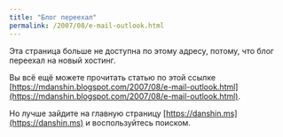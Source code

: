 ```yaml
---
title: "Блог переехал"
permalink: /2007/08/e-mail-outlook.html
---
```

Эта страница больше не доступна по этому адресу, потому, что блог переехал на новый хостинг.

Вы всё ещё можете прочитать статью по этой ссылке [https://mdanshin.blogspot.com/2007/08/e-mail-outlook.html](https://mdanshin.blogspot.com/2007/08/e-mail-outlook.html).

Но лучше зайдите на главную страницу [https://danshin.ms](https://danshin.ms) и воспользуйтесь поиском.